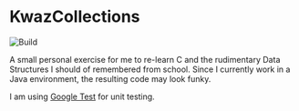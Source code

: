 KwazCollections
===============

![Build](https://github.com/dkwasny/KwazCollections/actions/workflows/build.yml/badge.svg)

A small personal exercise for me to re-learn C and the rudimentary Data Structures I should of remembered from school.  Since I currently work in a Java environment, the resulting code may look funky.

I am using [Google Test](https://code.google.com/p/googletest/) for unit testing.
